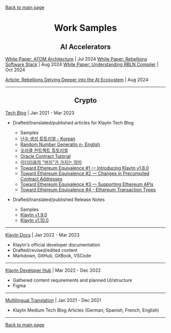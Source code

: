[Back to main page](./../README.md)

<h1 align="center">Work Samples</h1>

<h2 align="center">AI Accelerators</h2>

[White Paper: ATOM Architecture](https://rebellions.ai/wp-content/uploads/2024/07/ATOMgenAI_white-paper.pdf) | Jul 2024
[White Paper: Rebellions Software Stack](https://rebellions.ai/wp-content/uploads/2024/08/WhitePaper_Issue2_ATOM_SoftwareStack.pdf) | Aug 2024
[White Paper: Understanding RBLN Compiler](https://rebellions.ai/wp-content/uploads/2024/09/WhitePaper_Issue3_UnderstandingRBLNCompiler-3.pdf) | Oct 2024

[Article: Rebellions Delving Deeper into the AI Ecosystem](https://rebellions.ai/rebellions-delving-deeper-into-the-ai-ecosystem/) | Aug 2024

---

<h2 align="center">Crypto</h2>

[Tech Blog](https://klaytn-tech.medium.com/) | Jan 2021 - Mar 2023
* Drafted/translated/published articles for Klaytn Tech Blog
    * Samples
    - [난수 생성 튜토리얼 - Korean](https://klaytn-tech.medium.com/klaytn%EC%97%90%EC%84%9C-witnet%EC%9C%BC%EB%A1%9C-%EB%82%9C%EC%88%98-%EC%83%9D%EC%84%B1%ED%95%98%EA%B8%B0-6e6b10472ea1)
    - [Random Number Generatio n- English](https://medium.com/klaytn/random-number-generation-on-klaytn-with-witnet-ae136dad0562)
    - [오라클 컨트랙트 튜토리얼](https://medium.com/klaytn-kr/klaytn%EC%97%90%EC%84%9C-%EC%98%A4%EB%9D%BC%ED%81%B4-%EC%BB%A8%ED%8A%B8%EB%9E%99%ED%8A%B8-%EC%82%AC%EC%9A%A9%ED%95%98%EA%B8%B0-1e22de12516c)
    - [Oracle Contract Tutorial](https://klaytn.medium.com/using-an-oracle-contract-on-klaytn-7ad3a92c811a)
    - [이더리움의 "머지"가 가지는 의미](https://medium.com/klaytn-kr/%EC%9D%B4%EB%8D%94%EB%A6%AC%EC%9B%80%EC%9D%98-%EB%A8%B8%EC%A7%80-%EA%B0%80-%ED%81%B4%EB%A0%88%EC%9D%B4%ED%8A%BC%EC%97%90-%EA%B0%80%EC%A7%80%EB%8A%94-%EC%9D%98%EB%AF%B8-da5ff10b3c50)
    - [Toward Ethereum Equivalence #1 — Introducing Klaytn v1.8.0](https://medium.com/klaytn/toward-ethereum-equivalence-1-introducing-klaytn-v1-8-0-971911be7ff9)
    - [Toward Ethereum Equivalence #2 — Changes in Precompiled Contract Addresses](https://medium.com/klaytn/toward-ethereum-equivalence-2-changes-in-precompiled-contract-addresses-a314d9db2927)
    - [Toward Ethereum Equivalence #3 — Supporting Ethereum APIs](https://medium.com/klaytn/toward-ethereum-equivalence-3-supporting-ethereum-apis-ab16f66008)
    - [Toward Ethereum Equivalence #4 - Ethereum Transaction Types](https://medium.com/klaytn/toward-ethereum-equivalence-4-ethereum-transaction-types-a5aefb18e5bf)

* Drafted/translated/published Release Notes
    * Samples
    - [Klaytn v1.9.0](https://medium.com/klaytn-kr/klaytn-v1-9-0-release-notes-6b4e1f49107e)
    - [Klaytn v1.10.0](https://medium.com/klaytn-kr/klaytn-v1-10-0-%EB%A6%B4%EB%A6%AC%EC%A6%88-%EB%85%B8%ED%8A%B8-e88f5fd28e78)

---

[Klaytn Docs](https://github.com/klaytn/klaytn-docs) | Jan 2022 - Mar 2023
* Klaytn's official developer documentation
* Drafted/revised/edited content
* Markdown, GitHub, GitBook, VSCode

---

[Klaytn Developer Hub](https://developer.klaytn.foundation/) | Mar 2022 - Dec 2022
* Gathered content requirements and planned UI/structure
* Figma

---

[Multilingual Translation](https://klaytn-tech.medium.com/tech-blog-table-of-contents-d707a4ebe6d5) | Jan 2021 - Dec 2021
* Klaytn Medium Tech Blog Articles (German, Spanish, French, English)

---

[Back to main page](./../README.md)
